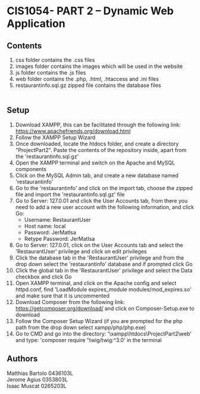 # CIS1054- PART 2 – Dynamic Web Application

## Contents
1. css folder contains the .css files<br />
2. images folder contains the images which will be used in the website<br />
3. js folder contains the .js files<br /> 
4. web folder contains the .php, .html, .htaccess and .ini files<br />
5. restaurantinfo.sql.gz zipped file contains the database files<br /><br />

## Setup
1. Download XAMPP, this can be facilitated through the following link: https://www.apachefriends.org/download.html <br />
2. Follow the XAMPP Setup Wizard<br />
3. Once downloaded, locate the htdocs folder, and create a directory "ProjectPart2". Paste the contents of the repository inside, apart from the 'restaurantinfo.sql.gz'<br />
4. Open the XAMPP terminal and switch on the Apache and MySQL components <br />
5. Click on the MySQL Admin tab, and create a new database named 'restaurantinfo'<br />
6. Go to the 'restaurantinfo' and click on the import tab, choose the zipped file and import the 'restaurantinfo.sql.gz' file<br />
7. Go to Server: 127.0.01 and click the User Accounts tab, from there you need to add a new user account with the following information, and click Go:<br /> 
    * Username: RestaurantUser
    * Host name: local
    * Password: JerMatIsa
    * Retype Password: JerMatIsa<br />
8. Go to Server: 127.0.01, click on the User Accounts tab and select the 'RestaurantUser' privilege and click on edit privileges<br />
9. Click the database tab in the 'RestaurantUser' privilege and from the drop down select the 'restaurantinfo' database and if prompted click Go <br />
10. Click the global tab in the 'RestaurantUser' privilege and select the Data checkbox and click Go<br />
11. Open XAMPP terminal, and click on the Apache config and select httpd.conf, find 'LoadModule expires_module modules/mod_expires.so' and make sure that it is uncommented <br />
12. Download Composer from the following link: https://getcomposer.org/download/ and click on Composer-Setup.exe to download<br />
13. Follow the Composer Setup Wizard (if you are prompted for the php path from the drop down select xampp/php/php.exe)<br />
14. Go to CMD and go into the directory: '\xampp\htdocs\ProjectPart2\web' and type: 'composer require "twig/twig:^3.0' in the terminal



## Authors
Matthias Bartolo 0436103L<br />
Jerome Agius 0353803L<br />
Isaac Muscat 0265203L<br />
